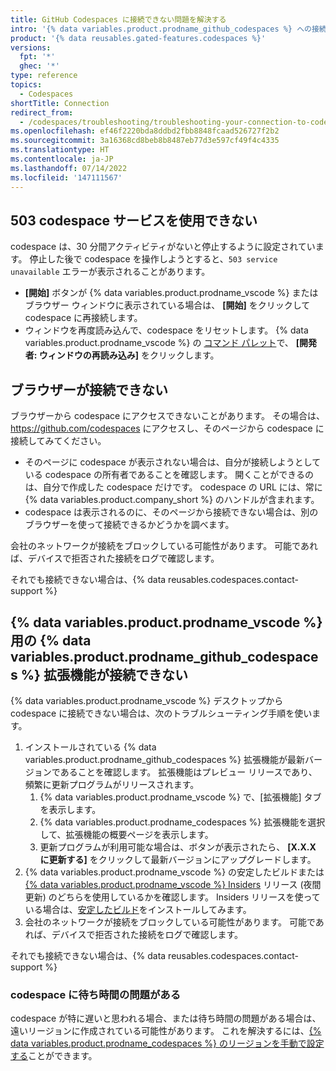 ```yaml
---
title: GitHub Codespaces に接続できない問題を解決する
intro: '{% data variables.product.prodname_github_codespaces %} への接続に関するトラブルシューティングのヘルプ。'
product: '{% data reusables.gated-features.codespaces %}'
versions:
  fpt: '*'
  ghec: '*'
type: reference
topics:
  - Codespaces
shortTitle: Connection
redirect_from:
  - /codespaces/troubleshooting/troubleshooting-your-connection-to-codespaces
ms.openlocfilehash: ef46f2220bda8ddbd2fbb8848fcaad526727f2b2
ms.sourcegitcommit: 3a16368cd8beb8b8487eb77d3e597cf49f4c4335
ms.translationtype: HT
ms.contentlocale: ja-JP
ms.lasthandoff: 07/14/2022
ms.locfileid: '147111567'
---
```

## <a name="503-codespace-service-unavailable"></a>503 codespace サービスを使用できない

codespace は、30 分間アクティビティがないと停止するように設定されています。 停止した後で codespace を操作しようとすると、`503 service unavailable` エラーが表示されることがあります。 

- **[開始]** ボタンが {% data variables.product.prodname_vscode %} またはブラウザー ウィンドウに表示されている場合は、 **[開始]** をクリックして codespace に再接続します。
- ウィンドウを再度読み込んで、codespace をリセットします。 {% data variables.product.prodname_vscode %} の [コマンド パレット](/codespaces/codespaces-reference/using-the-command-palette-in-codespaces#accessing-the-command-palette)で、 **[開発者: ウィンドウの再読み込み]** をクリックします。

## <a name="browser-cannot-connect"></a>ブラウザーが接続できない

ブラウザーから codespace にアクセスできないことがあります。 その場合は、 https://github.com/codespaces にアクセスし、そのページから codespace に接続してみてください。

  - そのページに codespace が表示されない場合は、自分が接続しようとしている codespace の所有者であることを確認します。 開くことができるのは、自分で作成した codespace だけです。 codespace の URL には、常に {% data variables.product.company_short %} のハンドルが含まれます。
  - codespace は表示されるのに、そのページから接続できない場合は、別のブラウザーを使って接続できるかどうかを調べます。

会社のネットワークが接続をブロックしている可能性があります。 可能であれば、デバイスで拒否された接続をログで確認します。

それでも接続できない場合は、{% data reusables.codespaces.contact-support %}

## <a name="-data-variablesproductprodname_github_codespaces--extension-for--data-variablesproductprodname_vscode--cannot-connect"></a>{% data variables.product.prodname_vscode %} 用の {% data variables.product.prodname_github_codespaces %} 拡張機能が接続できない

{% data variables.product.prodname_vscode %} デスクトップから codespace に接続できない場合は、次のトラブルシューティング手順を使います。

1. インストールされている {% data variables.product.prodname_github_codespaces %} 拡張機能が最新バージョンであることを確認します。 拡張機能はプレビュー リリースであり、頻繁に更新プログラムがリリースされます。
   1. {% data variables.product.prodname_vscode %} で、[拡張機能] タブを表示します。
   2. {% data variables.product.prodname_codespaces %} 拡張機能を選択して、拡張機能の概要ページを表示します。
   3. 更新プログラムが利用可能な場合は、ボタンが表示されたら、 **[X.X.X に更新する]** をクリックして最新バージョンにアップグレードします。
2. {% data variables.product.prodname_vscode %} の安定したビルドまたは [{% data variables.product.prodname_vscode %} Insiders](https://code.visualstudio.com/insiders/) リリース (夜間更新) のどちらを使用しているかを確認します。 Insiders リリースを使っている場合は、[安定したビルド](https://code.visualstudio.com/)をインストールしてみます。
3. 会社のネットワークが接続をブロックしている可能性があります。 可能であれば、デバイスで拒否された接続をログで確認します。

それでも接続できない場合は、{% data reusables.codespaces.contact-support %}

### <a name="the-codespace-has-latency-issues"></a>codespace に待ち時間の問題がある

codespace が特に遅いと思われる場合、または待ち時間の問題がある場合は、遠いリージョンに作成されている可能性があります。 これを解決するには、[{% data variables.product.prodname_codespaces %} のリージョンを手動で設定する](/codespaces/managing-your-codespaces/setting-your-default-region-for-codespaces)ことができます。
